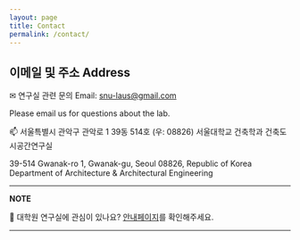 ```yaml
---
layout: page
title: Contact
permalink: /contact/
---
```


## 이메일 및 주소 Address

✉ 연구실 관련 문의 Email: snu-laus@gmail.com

Please email us for questions about the lab.


📫 서울특별시 관악구 관악로 1 39동 514호 (우: 08826)
서울대학교 건축학과 건축도시공간연구실

39-514 Gwanak-ro 1, Gwanak-gu, Seoul 08826, Republic of Korea
Department of Architecture & Architectural Engineering

---
**NOTE**

🥕 대학원 연구실에 관심이 있나요? [안내페이지](https://bumjoon.notion.site/Lab-Application-5e1fd035bf0d40828e356a97fa2f4284)를 확인해주세요.

---
